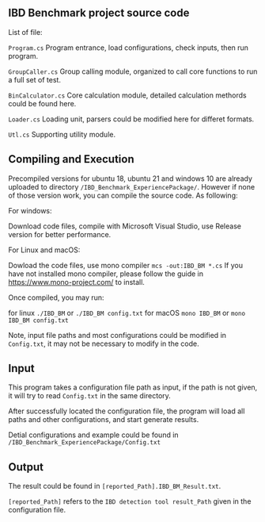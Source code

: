 ## IBD Benchmark project source code

List of file:

```Program.cs```         Program entrance, load configurations, check inputs, then run program.

```GroupCaller.cs```     Group calling module, organized to call core functions to run a full set of test.

```BinCalculator.cs```   Core calculation module, detailed calculation methords could be found here.

```Loader.cs```          Loading unit, parsers could be modified here for differet formats.

```Utl.cs```             Supporting utility module.



## Compiling and Execution

Precompiled versions for ubuntu 18, ubuntu 21 and windows 10 are already uploaded to directory ```/IBD_Benchmark_ExperiencePackage/```. However if none of those version work, you can compile the source code. As following:

For windows:

Download code files, compile with Microsoft Visual Studio, use Release version for better performance.

For Linux and macOS:

Dowload the code files, use mono compiler ```mcs -out:IBD_BM *.cs```
If you have not installed mono compiler, please follow the guide in https://www.mono-project.com/ to install.

Once compiled, you may run:

for linux
```./IBD_BM``` or ```./IBD_BM config.txt```
for macOS
```mono IBD_BM``` or ```mono IBD_BM config.txt```

Note, input file paths and most configurations could be modified in ```Config.txt```, it may not be necessary to modify in the code.


## Input
This program takes a configuration file path as input, if the path is not given, it will try to read ```Config.txt``` in the same directory.

After successfully located the configuration file, the program will load all paths and other configurations, and start generate results.

Detial configurations and example could be found in ```/IBD_Benchmark_ExperiencePackage/Config.txt```

## Output
The result could be found in ```[reported_Path].IBD_BM_Result.txt```.

```[reported_Path]``` refers to the ```IBD detection tool result_Path``` given in the configuration file.
